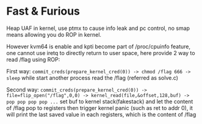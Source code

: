 # Fast & Furious
Heap UAF in kernel, use ptmx to cause info leak and pc control, no smap means allowing you do ROP in kernel.

However kvm64 is enable and kpti become part of /proc/cpuinfo feature, one cannot use iretq to directly return to user space, here provide 2 way to read /flag using ROP:

First way: `commit_creds(prepare_kernel_cred(0)) -> chmod /flag 666 -> sleep` while start another process read the /flag (referred as solve.c)

Second way: `commit_creds(prepare_kernel_cred(0)) -> file=flip_open("/flag",0,0) -> kernel_read(file,&offset,128,buf) -> pop pop pop pop ...` set buf to kernel stack(fakestack) and let the content of /flag pop to registers then trigger kernel panic (such as ret to addr 0), it will print the last saved value in each registers, which is the content of /flag
